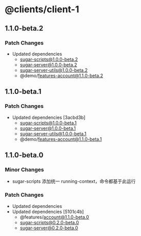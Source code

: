 # @clients/client-1

## 1.1.0-beta.2

### Patch Changes

- Updated dependencies
  - sugar-scripts@1.0.0-beta.2
  - sugar-server@1.0.0-beta.2
  - sugar-server-utils@1.0.0-beta.2
  - @demo/features-account@1.1.0-beta.2

## 1.1.0-beta.1

### Patch Changes

- Updated dependencies [3acbd3b]
  - sugar-scripts@1.0.0-beta.1
  - sugar-server@1.0.0-beta.1
  - sugar-server-utils@1.0.0-beta.1
  - @demo/features-account@1.1.0-beta.1

## 1.1.0-beta.0

### Minor Changes

- sugar-scripts 添加统一 running-context，命令都基于此运行

### Patch Changes

- Updated dependencies
- Updated dependencies [5101c4b]
  - @features/account@1.1.0-beta.0
  - sugar-scripts@0.2.0-beta.0
  - sugar-server@0.2.0-beta.0
